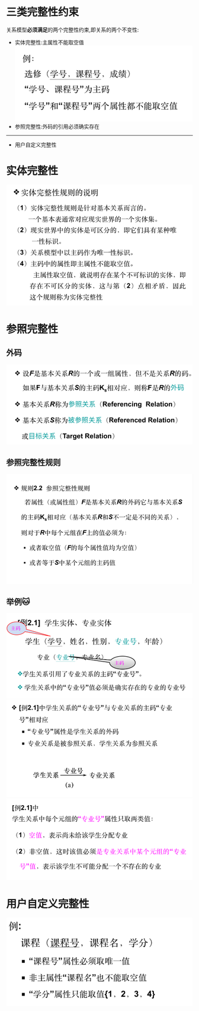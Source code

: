 # 三类完整性约束
关系模型**必须满足**的两个完整性约束,即关系的两个不变性:
- 实体完整性:主属性不能取空值![](Attachments/Pasted%20image%2020220526152506.png)
- 参照完整性:外码的引用必须确实存在
--- ---
- 用户自定义完整性

# 实体完整性
![](Attachments/Pasted%20image%2020220526152600.png)
# 参照完整性
## 外码
![](Attachments/Pasted%20image%2020220526164815.png)
## 参照完整性规则
![](Attachments/Pasted%20image%2020220526164907.png)
## 举例🐱
![](Attachments/Pasted%20image%2020220526164658.png)
![](Attachments/Pasted%20image%2020220526164827.png)
![](Attachments/Pasted%20image%2020220526164938.png)

# 用户自定义完整性
![](Attachments/Pasted%20image%2020220526165036.png)